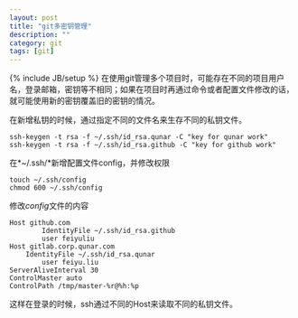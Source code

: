 ```yaml
---
layout: post
title: "git多密钥管理"
description: ""
category: git
tags: [git]
---
```

{% include JB/setup %}
在使用git管理多个项目时，可能存在不同的项目用户名，登录邮箱，密钥等不相同；如果在项目时再通过命令或者配置文件修改的话，就可能使用新的密钥覆盖旧的密钥的情况。

在新增私钥的时候，通过指定不同的文件名来生存不同的私钥文件。

	ssh-keygen -t rsa -f ~/.ssh/id_rsa.qunar -C "key for qunar work"
	ssh-keygen -t rsa -f ~/.ssh/id_rsa.github -C "key for github work"
在*~/.ssh/*新增配置文件config，并修改权限

	touch ~/.ssh/config
	chmod 600 ~/.ssh/config

修改*config*文件的内容

	Host github.com
    	    IdentityFile ~/.ssh/id_rsa.github
    	    user feiyuliu
	Host gitlab.corp.qunar.com
	    IdentityFile ~/.ssh/id_rsa.qunar
            user feiyu.liu
	ServerAliveInterval 30
	ControlMaster auto
	ControlPath /tmp/master-%r@%h:%p
这样在登录的时候，ssh通过不同的Host来读取不同的私钥文件。
